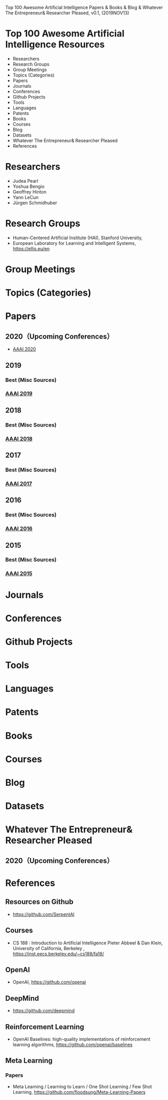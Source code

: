 Top 100 Awesome Artificial Intelligence Papers & Books & Blog & Whatever The Entrepreneur& Researcher Pleased, v0.1, 
(2019NOV13)

# Top 100 Awesome Artificial Intelligence Resources
+ Researchers
+ Research Groups
+ Group Meetings
+ Topics (Categories)
+ Papers
+ Journals
+ Conferences
+ Github Projects
+ Tools
+ Languages
+ Patents
+ Books
+ Courses
+ Blog
+ Datasets
+ Whatever The Entrepreneur& Researcher Pleased
+ References

# Researchers
+ Judea Pearl
+ Yoshua Bengio
+ Geoffrey Hinton
+ Yann LeCun
+ Jürgen Schmidhuber

# Research Groups
+ Human-Centered Artificial Institute (HAI), Stanford University, 
+ European Laboratory for Learning and Intelligent Systems, https://ellis.eu/en

# Group Meetings


# Topics (Categories)

# Papers
## 2020（Upcoming Conferences）
+ [AAAI 2020](https://aaai.org/Conferences/AAAI-20/)

## 2019

### Best (Misc Sources)

### [AAAI 2019](https://aaai.org/Conferences/AAAI-19/)

## 2018

### Best (Misc Sources)

### [AAAI 2018](https://aaai.org/Conferences/AAAI-18/)

## 2017

### Best (Misc Sources)

### [AAAI 2017](https://aaai.org/Conferences/AAAI-17/)

## 2016

### Best (Misc Sources)

### [AAAI 2016](https://aaai.org/Conferences/AAAI-16/)

## 2015

### Best (Misc Sources)

### [AAAI 2015](https://aaai.org/Conferences/AAAI-15/)


# Journals

# Conferences

# Github Projects

# Tools

# Languages

# Patents

# Books

# Courses

# Blog

# Datasets

# Whatever The Entrepreneur& Researcher Pleased

## 2020（Upcoming Conferences）


# References 

## Resources on Github
+ https://github.com/SerpentAI


## Courses
+ CS 188 : Introduction to Artificial Intelligence  Pieter Abbeel & Dan Klein, University of California, Berkeley , https://inst.eecs.berkeley.edu/~cs188/fa18/

## OpenAI
+ OpenAI, https://github.com/openai

## DeepMind
+ https://github.com/deepmind

## Reinforcement Learning
+ OpenAI Baselines: high-quality implementations of reinforcement learning algorithms, https://github.com/openai/baselines

## Meta Learning

### Papers
+ Meta Learning / Learning to Learn / One Shot Learning / Few Shot Learning, https://github.com/floodsung/Meta-Learning-Papers

